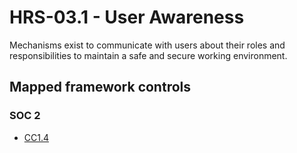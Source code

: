 # HRS-03.1 - User Awareness
Mechanisms exist to communicate with users about their roles and responsibilities to maintain a safe and secure working environment.
## Mapped framework controls
### SOC 2
- [CC1.4](../soc2/cc14.md)